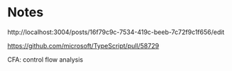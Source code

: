# Notes

http://localhost:3004/posts/16f79c9c-7534-419c-beeb-7c72f9c1f656/edit

https://github.com/microsoft/TypeScript/pull/58729

CFA: control flow analysis
